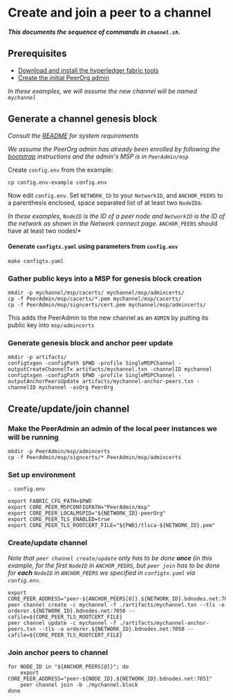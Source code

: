 # Create and join a peer to a channel

***This documents the sequence of commands in `channel.sh`.***

## Prerequisites

* [Download and install the hyperledger fabric tools](Tools.md)
* [Create the initial PeerOrg admin](Bootstrap.md)

*In these examples, we will assume the new channel will be named `mychannel`*

## Generate a channel genesis block

*Consult the [README](README.md) for system requirements*

*We assume the PeerOrg admin has already been enrolled by following the [bootstrap](Bootstrap.md) instructions and the admin's MSP is in `PeerAdmin/msp`*

Create `config.env` from the example:

```shell
cp config.env-example config.env
```

Now edit `config.env`. Set `NETWORK_ID` to your `NetworkID`, and `ANCHOR_PEERS` to a parenthesis enclosed, space separated list of at least two `NodeID`s.

*In these examples, `NodeID` is the ID of a peer node and `NetworkID` is the ID of the network as shown in the Network connect page.*
`ANCHOR_PEERS` should have at least two nodes!*

#### Generate `configtx.yaml` using parameters from `config.env`

```shell
make configtx.yaml
```

### Gather public keys into a MSP for genesis block creation

```shell
mkdir -p mychannel/msp/cacerts/ mychannel/msp/admincerts/
cp -f PeerAdmin/msp/cacerts/*.pem mychannel/msp/cacerts/
cp -f PeerAdmin/msp/signcerts/cert.pem mychannel/msp/admincerts/
```

This adds the PeerAdmin to the new channel as an `ADMIN` by putting its public key into `msp/admincerts`

### Generate genesis block and anchor peer update

```shell
mkdir -p artifacts/
configtxgen -configPath $PWD -profile SingleMSPChannel -outputCreateChannelTx artifacts/mychannel.txn -channelID mychannel
configtxgen -configPath $PWD -profile SingleMSPChannel -outputAnchorPeersUpdate artifacts/mychannel-anchor-peers.txn -channelID mychannel -asOrg PeerOrg
```

## Create/update/join channel

### Make the PeerAdmin an admin of the local peer instances we will be running
```shell
mkdir -p PeerAdmin/msp/admincerts
cp -f PeerAdmin/msp/signcerts/* PeerAdmin/msp/admincerts
```

### Set up environment

```shell
. config.env

export FABRIC_CFG_PATH=$PWD
export CORE_PEER_MSPCONFIGPATH="PeerAdmin/msp"
export CORE_PEER_LOCALMSPID="${NETWORK_ID}-peerOrg"
export CORE_PEER_TLS_ENABLED=true
export CORE_PEER_TLS_ROOTCERT_FILE="${PWD}/tlsca-${NETWORK_ID}.pem"
```

### Create/update channel

*Note that `peer channel create/update` only has to be done **once** (in this example, for the first `NodeID` in `ANCHOR_PEERS`, but `peer join` has to be done for **each** `NodeID` in `ANCHOR_PEERS` we specified in `configtx.yaml` via `config.env`.*

```shell
export CORE_PEER_ADDRESS="peer-${ANCHOR_PEERS[0]}.${NETWORK_ID}.bdnodes.net:7051"
peer channel create -c mychannel -f ./artifacts/mychannel.txn --tls -o orderer.${NETWORK_ID}.bdnodes.net:7050 --cafile=${CORE_PEER_TLS_ROOTCERT_FILE}
peer channel update -c mychannel -f ./artifacts/mychannel-anchor-peers.txn --tls -o orderer.${NETWORK_ID}.bdnodes.net:7050 --cafile=${CORE_PEER_TLS_ROOTCERT_FILE}
```

### Join anchor peers to channel

```shell
for NODE_ID in "${ANCHOR_PEERS[@]}"; do
    export CORE_PEER_ADDRESS="peer-${NODE_ID}.${NETWORK_ID}.bdnodes.net:7051"
    peer channel join -b ./mychannel.block
done
```
